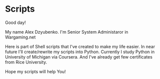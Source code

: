 # Scripts
Good day!


My name Alex Dzyubenko. 
I'm Senior System Administaror in Wargaming.net

Here is part of Shell scripts that I've created to make my life easier.
In near future I'll create/rewrite my scripts into Python.
Currently I study Python in University of Michigan via Coursera. And I've already get few certificates from Rice University.

Hope my scripts will help You!
